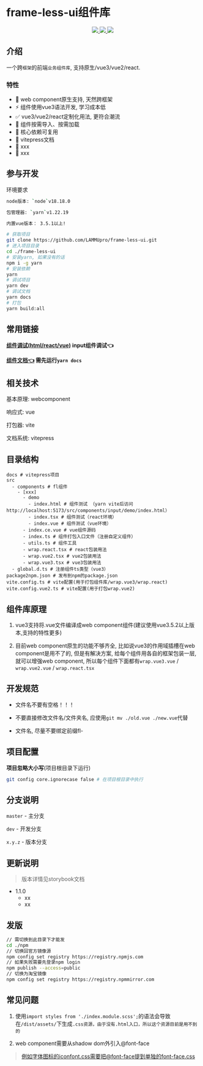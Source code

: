 # frame-less-ui组件库

<p align="center">
  <a href="https://www.npmjs.org/package/frame-less-ui">
    <img src="https://img.shields.io/npm/v/frame-less-ui.svg" />
  </a>
  <a href="https://github.com/frame-less-ui/frame-less-ui">
    <img src="https://img.shields.io/badge/node-%20%3E=%2016-47c219" />
  </a>
  <a href="https://npmcharts.com/compare/frame-less-ui?minimal=true">
    <img src="https://img.shields.io/npm/dm/frame-less-ui.svg" />
  </a>
  <br>
</p>

## 介绍

一个跨`框架`的前端`业务组件库`, 支持原生/vue3/vue2/react.

### 特性

- 🐻 web component原生支持, 天然跨框架
- ⚡️ 组件使用vue3语法开发, 学习成本低
- ✅ vue3/vue2/react定制化用法, 更符合潮流
- 🧙‍ 组件按需导入、按需加载
- 🔋 核心依赖可复用
- 🍃 vitepress文档
- 🥃 xxx
- 👀 xxx

## 参与开发

环境要求
```sh
node版本: `node`v18.18.0

包管理器: `yarn`v1.22.19

内置vue版本： 3.5.1以上!
```

```sh
# 获取项目
git clone https://github.com/LAMMUpro/frame-less-ui.git
# 进入项目目录
cd ./frame-less-ui
# 安装yarn, 如果没有的话
npm i -g yarn
# 安装依赖
yarn
# 调试项目
yarn dev
# 调试文档
yarn docs
# 打包
yarn build:all
```

## 常用链接

**[组件调试(html/react/vue)](http://localhost:5173/src/components/input/demo/index.html) input组件调试👈**

**[组件文档👈](http://localhost:5151/) 需先运行`yarn docs`**

## 相关技术

基本原理: webcomponent

响应式: vue

打包器: vite

文档系统: vitepress

## 目录结构
```SH
docs # vitepress项目
src
  - components # fl组件
    - [xxx]
      - demo 
        - index.html # 组件测试 （yarn vite后访问 http://localhost:5173/src/components/input/demo/index.html）
        - index.tsx # 组件测试（react环境）
        - index.vue # 组件测试（vue环境）
      - index.ce.vue # vue组件源码
      - index.ts # 组件打包入口文件（注册自定义组件）
      - utils.ts # 组件工具
      - wrap.react.tsx # react包装用法
      - wrap.vue2.tsx # vue2包装用法
      - wrap.vue3.tsx # vue3包装用法
  - global.d.ts # 注册组件ts类型（vue3）
package2npm.json # 发布到npm的package.json
vite.config.ts # vite配置(用于打包组件库/wrap.vue3/wrap.react)
vite.config.vue2.ts # vite配置(用于打包wrap.vue2)
```

## 组件库原理

1. vue3支持将.vue文件编译成web component组件(建议使用vue3.5.2以上版本,支持的特性更多)
   
2. 目前web component原生的功能不够齐全, 比如说vue3的作用域插槽在web component是用不了的, 但是有解决方案, 给每个组件用各自的框架包装一层, 就可以增强web component, 所以每个组件下面都有`wrap.vue3.vue` / `wrap.vue2.vue` / `wrap.react.tsx`

## 开发规范

- 文件名不要有空格！！！

- 不要直接修改文件名/文件夹名, 应使用`git mv ./old.vue ./new.vue`代替

- 文件名, 尽量不要绑定前缀fl-

## 项目配置

**项目忽略大小写**(项目根目录下运行)

```sh
git config core.ignorecase false # 在项目根目录中执行
```

## 分支说明

`master` - 主分支

`dev` - 开发分支

`x.y.z` - 版本分支

## 更新说明
> 版本详情见storybook文档

- 1.1.0
  - xx
  - xx


## 发版
```sh
// 需切换到此目录下才能发
cd ./npm
// 切换回官方镜像源
npm config set registry https://registry.npmjs.com
// 如果失败需要先登录npm login
npm publish --access=public
// 切换为淘宝镜像
npm config set registry https://registry.npmmirror.com
```

## 常见问题
1. 使用`import styles from './index.module.scss';`的语法会导致在`/dist/assets/`下生成`.css资源，由于没有.html入口，所以这个资源目前是用不到的`

2. web component需要从shadow dom外引入@font-face
> 例如字体图标的iconfont.css需要把@font-face提到单独的font-face.css
